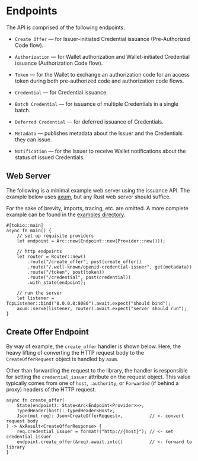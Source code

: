 # Endpoints

The API is comprised of the following endpoints:

- `Create Offer` — for Issuer-initiated Credential issuance (Pre-Authorized Code flow).

- `Authorization` — for Wallet authorization and Wallet-initiated Credential issuance
  (Authorization Code flow).

- `Token` — for the Wallet to exchange an authorization code for an access token 
  during both pre-authorized code and authorization code flows.

- `Credential` — for Credential issuance.

- `Batch Credential` — for issuance of multiple Credentials in a single batch.

- `Deferred Credential` — for deferred issuance of Credentials.

- `Metadata` — publishes metadata about the Issuer and the Credentials they can issue.

- `Notification` — for the Issuer to receive Wallet notifications about the status of 
  issued Credentials.

## Web Server

The following is a minimal example web server using the issuance API. The example below
uses [axum](https://docs.rs/axum/latest/axum/), but any Rust web server should suffice.

For the sake of brevity, imports, tracing, etc. are omitted. A more complete example can
be found in the [examples directory](https://github.com/vercre/vercre/tree/main/examples/issuance).

```rust,ignore
#[tokio::main]
async fn main() {
    // set up requisite providers
    let endpoint = Arc::new(Endpoint::new(Provider::new()));

    // http endpoints
    let router = Router::new()
        .route("/create_offer", post(create_offer))
        .route("/.well-known/openid-credential-issuer", get(metadata))
        .route("/token", post(token))
        .route("/credential", post(credential))
        .with_state(endpoint);

    // run the server
    let listener = TcpListener::bind("0.0.0.0:8080").await.expect("should bind");
    axum::serve(listener, router).await.expect("server should run");
}
```

## Create Offer Endpoint

By way of example, the `create_offer` handler is shown below. Here, the heavy lifting of
converting the HTTP request body to the `CreateOfferRequest` object is handled by `axum`.

Other than forwarding the request to the library, the handler is responsible for setting
the `credential_issuer` attribute on the request object. This value typically comes from 
one of `host`, `:authority`, or `Forwarded` (if behind a proxy) headers of the HTTP 
request.

```rust,ignore
async fn create_offer(
    State(endpoint): State<Arc<Endpoint<Provider>>>, 
    TypedHeader(host): TypedHeader<Host>,
    Json(mut req): Json<CreateOfferRequest>,          // <- convert request body
) -> AxResult<CreateOfferResponse> {
    req.credential_issuer = format!("http://{host}"); // <- set credential issuer
    endpoint.create_offer(&req).await.into()          // <- forward to library
}
```
